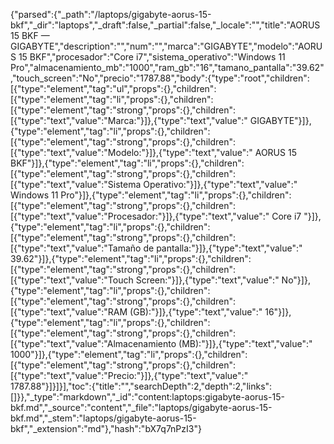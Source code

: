 {"parsed":{"_path":"/laptops/gigabyte-aorus-15-bkf","_dir":"laptops","_draft":false,"_partial":false,"_locale":"","title":"AORUS 15 BKF — GIGABYTE","description":"","num":"","marca":"GIGABYTE","modelo":"AORUS 15 BKF","procesador":"Core i7","sistema_operativo":"Windows 11 Pro","almacenamiento_mb":"1000","ram_gb":"16","tamano_pantalla":"39.62","touch_screen":"No","precio":"1787.88","body":{"type":"root","children":[{"type":"element","tag":"ul","props":{},"children":[{"type":"element","tag":"li","props":{},"children":[{"type":"element","tag":"strong","props":{},"children":[{"type":"text","value":"Marca:"}]},{"type":"text","value":" GIGABYTE"}]},{"type":"element","tag":"li","props":{},"children":[{"type":"element","tag":"strong","props":{},"children":[{"type":"text","value":"Modelo:"}]},{"type":"text","value":" AORUS 15 BKF"}]},{"type":"element","tag":"li","props":{},"children":[{"type":"element","tag":"strong","props":{},"children":[{"type":"text","value":"Sistema Operativo:"}]},{"type":"text","value":" Windows 11 Pro"}]},{"type":"element","tag":"li","props":{},"children":[{"type":"element","tag":"strong","props":{},"children":[{"type":"text","value":"Procesador:"}]},{"type":"text","value":" Core i7 "}]},{"type":"element","tag":"li","props":{},"children":[{"type":"element","tag":"strong","props":{},"children":[{"type":"text","value":"Tamaño de pantalla:"}]},{"type":"text","value":" 39.62"}]},{"type":"element","tag":"li","props":{},"children":[{"type":"element","tag":"strong","props":{},"children":[{"type":"text","value":"Touch Screen:"}]},{"type":"text","value":" No"}]},{"type":"element","tag":"li","props":{},"children":[{"type":"element","tag":"strong","props":{},"children":[{"type":"text","value":"RAM (GB):"}]},{"type":"text","value":" 16"}]},{"type":"element","tag":"li","props":{},"children":[{"type":"element","tag":"strong","props":{},"children":[{"type":"text","value":"Almacenamiento (MB):"}]},{"type":"text","value":" 1000"}]},{"type":"element","tag":"li","props":{},"children":[{"type":"element","tag":"strong","props":{},"children":[{"type":"text","value":"Precio:"}]},{"type":"text","value":" 1787.88"}]}]}],"toc":{"title":"","searchDepth":2,"depth":2,"links":[]}},"_type":"markdown","_id":"content:laptops:gigabyte-aorus-15-bkf.md","_source":"content","_file":"laptops/gigabyte-aorus-15-bkf.md","_stem":"laptops/gigabyte-aorus-15-bkf","_extension":"md"},"hash":"bX7q7nPzI3"}